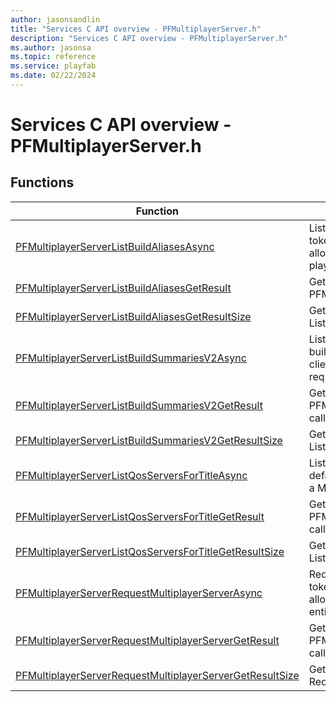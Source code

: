 ```yaml
---
author: jasonsandlin
title: "Services C API overview - PFMultiplayerServer.h"
description: "Services C API overview - PFMultiplayerServer.h"
ms.author: jasonsa
ms.topic: reference
ms.service: playfab
ms.date: 02/22/2024
---
```


# Services C API overview - PFMultiplayerServer.h

  
## Functions  

| Function | Description |  
| --- | --- |  
| [PFMultiplayerServerListBuildAliasesAsync](functions/pfmultiplayerserverlistbuildaliasesasync.md) | Lists details of all build aliases for a title. Accepts tokens for title and if game client access is enabled, allows game client to request list of builds with player entity token. |  
| [PFMultiplayerServerListBuildAliasesGetResult](functions/pfmultiplayerserverlistbuildaliasesgetresult.md) | Gets the result of a successful PFMultiplayerServerListBuildAliasesAsync call. |  
| [PFMultiplayerServerListBuildAliasesGetResultSize](functions/pfmultiplayerserverlistbuildaliasesgetresultsize.md) | Get the size in bytes needed to store the result of a ListBuildAliases call. |  
| [PFMultiplayerServerListBuildSummariesV2Async](functions/pfmultiplayerserverlistbuildsummariesv2async.md) | Lists summarized details of all multiplayer server builds for a title. Accepts tokens for title and if game client access is enabled, allows game client to request list of builds with player entity token. |  
| [PFMultiplayerServerListBuildSummariesV2GetResult](functions/pfmultiplayerserverlistbuildsummariesv2getresult.md) | Gets the result of a successful PFMultiplayerServerListBuildSummariesV2Async call. |  
| [PFMultiplayerServerListBuildSummariesV2GetResultSize](functions/pfmultiplayerserverlistbuildsummariesv2getresultsize.md) | Get the size in bytes needed to store the result of a ListBuildSummariesV2 call. |  
| [PFMultiplayerServerListQosServersForTitleAsync](functions/pfmultiplayerserverlistqosserversfortitleasync.md) | Lists quality of service servers for the title. By default, servers are only returned for regions where a Multiplayer Servers build has been deployed. |  
| [PFMultiplayerServerListQosServersForTitleGetResult](functions/pfmultiplayerserverlistqosserversfortitlegetresult.md) | Gets the result of a successful PFMultiplayerServerListQosServersForTitleAsync call. |  
| [PFMultiplayerServerListQosServersForTitleGetResultSize](functions/pfmultiplayerserverlistqosserversfortitlegetresultsize.md) | Get the size in bytes needed to store the result of a ListQosServersForTitle call. |  
| [PFMultiplayerServerRequestMultiplayerServerAsync](functions/pfmultiplayerserverrequestmultiplayerserverasync.md) | Request a multiplayer server session. Accepts tokens for title and if game client access is enabled, allows game client to request a server with player entity token. |  
| [PFMultiplayerServerRequestMultiplayerServerGetResult](functions/pfmultiplayerserverrequestmultiplayerservergetresult.md) | Gets the result of a successful PFMultiplayerServerRequestMultiplayerServerAsync call. |  
| [PFMultiplayerServerRequestMultiplayerServerGetResultSize](functions/pfmultiplayerserverrequestmultiplayerservergetresultsize.md) | Get the size in bytes needed to store the result of a RequestMultiplayerServer call. |  
